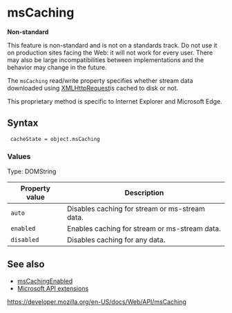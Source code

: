 msCaching
=========

**Non-standard**

This feature is non-standard and is not on a standards track. Do not use it on production sites facing the Web: it will not work for every user. There may also be large incompatibilities between implementations and the behavior may change in the future.

The `msCaching` read/write property specifies whether stream data downloaded using [XMLHttpRequest](xmlhttprequest)is cached to disk or not.

This proprietary method is specific to Internet Explorer and Microsoft Edge.

Syntax
------

     cacheState = object.msCaching

### Values

Type: DOMString

<table><thead><tr class="header"><th>Property value</th><th>Description</th></tr></thead><tbody><tr class="odd"><td><code>auto</code></td><td>Disables caching for stream or ms-stream data.</td></tr><tr class="even"><td><code>enabled</code></td><td>Enables caching for stream or ms-stream data.</td></tr><tr class="odd"><td><code>disabled</code></td><td>Disables caching for any data.</td></tr></tbody></table>

See also
--------

-   [msCachingEnabled](mscachingenabled)
-   [Microsoft API extensions](microsoft_extensions)

<a href="https://developer.mozilla.org/en-US/docs/Web/API/msCaching" class="_attribution-link">https://developer.mozilla.org/en-US/docs/Web/API/msCaching</a>
